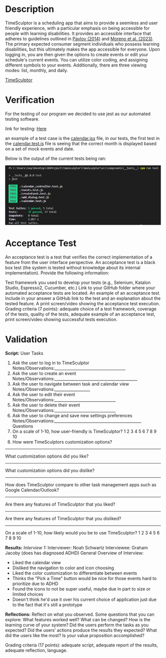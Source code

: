 # Description
TimeSculptor is a scheduling app that aims to provide a seemless and user friendly experience, with a particular emphasis on being accessible for people with learning disabilities. It provides an accessible interface that adheres to guidelines outlined in [Pavlov (2014)](https://www.scirp.org/html/7-9301792_43152.htm) and [Moreno et al. (2023)](https://link.springer.com/article/10.1007/s10209-023-00986-z). The primary expected consumer segment individuals who possess learning disabilities, but this ultimately makes the app accessible for everyone. Upon logging in, you are then given the options to create events or edit your schedule's current events. You can utilize color coding, and assigning different symbols to your events. Additionally, there are three viewing modes: list, monthly, and daily.

[TimeSculptor](https://github.com/nickw409/TimeSculptor)


# Verification
For the testing of our program we decided to use jest as our automated testing software. 

link for testing: [Here](https://github.com/nickw409/TimeSculptor/tree/main/TimeSculptor/src/components/__tests__)

an example of a test case is the [calendar.jsx](https://github.com/nickw409/TimeSculptor/tree/main/TimeSculptor/src/components/calendar.jsx) file, in our tests, the first test in the [calendar.test.js](https://github.com/nickw409/TimeSculptor/tree/main/TimeSculptor/src/components/__tests__/calendar.test.js) file is seeing that the correct month is displayed based on a set of mock events and date. 

Below is the output of the current tests being ran:

![testing_output](../assets/deliverable6_testing.PNG)

# Acceptance Test
An acceptance test is a test that verifies the correct implementation of a feature from the user interface perspective. An acceptance test is a black box test (the system is tested without knowledge about its internal implementation). Provide the following information:

Test framework you used to develop your tests (e.g., Selenium, Katalon Studio, Espresso2, Cucumber, etc.)
Link to your GitHub folder where your automated acceptance tests are located.
An example of an acceptance test. Include in your answer a GitHub link to the test and an explanation about the tested feature.
A print screen/video showing the acceptance test execution. 
Grading criteria (7 points): adequate choice of a test framework, coverage of the tests, quality of the tests, adequate example of an acceptance test, print screen/video showing successful tests execution.

# Validation
**Script:**
User Tasks
1. Ask the user to log in to TimeSculptor
Notes/Observations:____________________________________
1. Ask the user to create an event
Notes/Observations:__________________________________________
2. Ask the user to navigate between task and calendar view
Notes/Observations:__________________
3. Ask the user to edit their event
Notes/Observations:_______________________________
4. Ask the user to delete their event
Notes/Observations:_______________________________
5. Ask the user to change and save new settings preferences
Notes/Observations:____________________________________________
Questions
1. On a scale of 1-10, how user-friendly is TimeSculptor?
1 2 3 4 5 6 7 8 9 10
2. How were TimeSculptors customization options?
____________________________________________________________________________
What customization options did you like?
________________________________
What customization options did you dislike?
___________________________________________
How does TimeSculptor compare to other task management apps such as Google
Calendar/Outlook?
______________________
Are there any features of TimeSculptor that you liked?
_____________
Are there any features of TimeSculptor that you disliked?
_______________
On a scale of 1-10, how likely would you be to use TimeSculptor?
1 2 3 4 5 6 7 8 9 10

**Results:** 
*Interview 1:*
Interviewer: Noah Schwartz
Interviewee: Graham Jacoby (does has diagnosed ADHD)
General Overview of Interview: 
- Liked the calendar view
- Disliked the navigation to color and icon choosing
- Liked the color customization to differentiate between events
- Thinks the "Pick a Time" button would be nice for those events hard to prioritize due to ADHD 
- Found the icons to not be super useful, maybe due in part to size or limited choices
- Doesn't think he'd use it over his current choice of application just due to the fact that it's still a prototype


**Reflections:** Reflect on what you observed. Some questions that you can explore: What features worked well? What can be changed? How is the learning curve of your system? Did the users perform the tasks as you expected? Did the users’ actions produce the results they expected? What did the users like the most? Is your value proposition accomplished? 

Grading criteria (17 points): adequate script, adequate report of the results, adequate reflection, language.
